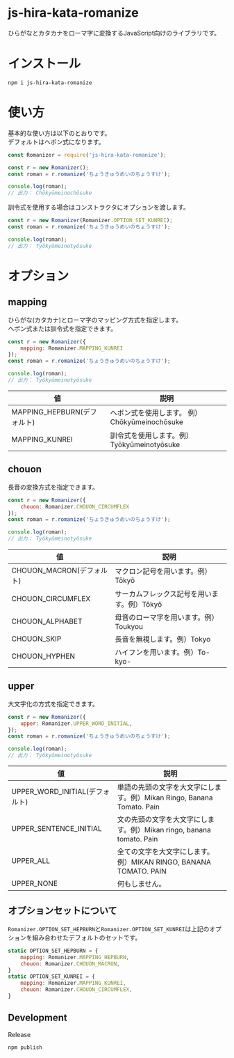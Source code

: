 # js-hira-kata-romanize

ひらがなとカタカナをローマ字に変換するJavaScript向けのライブラリです。

# インストール

```
npm i js-hira-kata-romanize
```

# 使い方

基本的な使い方は以下のとおりです。  
デフォルトはヘボン式になります。

```javascript
const Romanizer = require('js-hira-kata-romanize');

const r = new Romanizer();
const roman = r.romanize('ちょうきゅうめいのちょうすけ');

console.log(roman);
// 出力： Chōkyūmeinochōsuke
```

訓令式を使用する場合はコンストラクタにオプションを渡します。

```javascript
const r = new Romanizer(Romanizer.OPTION_SET_KUNREI);
const roman = r.romanize('ちょうきゅうめいのちょうすけ');

console.log(roman);
// 出力： Tyôkyûmeinotyôsuke
```

# オプション

## mapping

ひらがな(カタカナ)とローマ字のマッピング方式を指定します。  
ヘボン式または訓令式を指定できます。  

```javascript
const r = new Romanizer({
    mapping: Romanizer.MAPPING_KUNREI
});
const roman = r.romanize('ちょうきゅうめいのちょうすけ');

console.log(roman);
// 出力： Tyôkyûmeinotyôsuke
```

| 値 | 説明 |
| --- | --- |
| MAPPING_HEPBURN(デフォルト) | ヘボン式を使用します。 例）Chōkyūmeinochōsuke |
| MAPPING_KUNREI | 訓令式を使用します。例）Tyōkyūmeinotyōsuke |



## chouon

長音の変換方式を指定できます。

```javascript
const r = new Romanizer({
    chouon: Romanizer.CHOUON_CIRCUMFLEX
});
const roman = r.romanize('ちょうきゅうめいのちょうすけ');

console.log(roman);
// 出力： Tyôkyûmeinotyôsuke
```

| 値 | 説明 |
| --- | --- |
| CHOUON_MACRON(デフォルト) | マクロン記号を用います。例）Tōkyō |
| CHOUON_CIRCUMFLEX | サーカムフレックス記号を用います。例）Tôkyô |
| CHOUON_ALPHABET | 母音のローマ字を用います。例）Toukyou |
| CHOUON_SKIP | 長音を無視します。例）Tokyo |
| CHOUON_HYPHEN |  ハイフンを用います。例）To-kyo-|

## upper

大文字化の方式を指定できます。

```javascript
const r = new Romanizer({
    upper: Romanizer.UPPER_WORD_INITIAL,
});
const roman = r.romanize('ちょうきゅうめいのちょうすけ');

console.log(roman);
// 出力： Tyôkyûmeinotyôsuke
```

| 値 | 説明 |
| --- | --- |
| UPPER_WORD_INITIAL(デフォルト) | 単語の先頭の文字を大文字にします。例）Mikan Ringo, Banana Tomato. Pain |
| UPPER_SENTENCE_INITIAL | 文の先頭の文字を大文字にします。例）Mikan ringo, banana tomato. Pain |
| UPPER_ALL | 全ての文字を大文字にします。例）MIKAN RINGO, BANANA TOMATO. PAIN |
| UPPER_NONE | 何もしません。 |

## オプションセットについて

`Romanizer.OPTION_SET_HEPBURN`と`Romanizer.OPTION_SET_KUNREI`は上記のオプションを組み合わせたデフォルトのセットです。

```javascript
static OPTION_SET_HEPBURN = {
    mapping: Romanizer.MAPPING_HEPBURN,
    chouon: Romanizer.CHOUON_MACRON,
}
static OPTION_SET_KUNREI = {
    mapping: Romanizer.MAPPING_KUNREI,
    chouon: Romanizer.CHOUON_CIRCUMFLEX,
}
```

## Development

Release 

``` 
npm publish
```